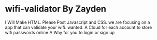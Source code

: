 # wifi-validator  By Zayden
I Will Make HTML. Please Post Javascript and CSS. we are focusing on a app that can validate your wifi.
wanted:
A Cloud for each account to store wifi passwords online
A Way for you to login or sign up
